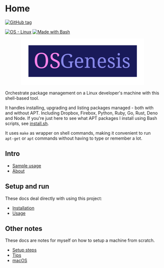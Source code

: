 # Home

[![GitHub tag](https://img.shields.io/github/tag/MichaelCurrin/os-genesis?include_prereleases=&sort=semver)](https://github.com/MichaelCurrin/os-genesis/releases/)

[![OS - Linux](https://img.shields.io/badge/OS-Linux-blue?logo=linux&logoColor=white)](https://www.linux.org/)
[![Made with Bash](https://img.shields.io/badge/Bash->%3D3-blue?logo=gnu-bash&logoColor=white)](https://www.gnu.org/software/bash/)

<p align="center">
    <img src="logo.svg" height="150px">
</p>

Orchestrate package management on a Linux developer's machine with this shell-based tool.

It handles installing, upgrading and listing packages managed - both with and without APT. Including Dropbox, Firebox, Python, Ruby, Go, Rust, Deno and Node. If you're just here to see what APT packages I install using Bash scripts, see [install.sh](https://github.com/MichaelCurrin/os-genesis/blob/master/genesis/apt/install.sh).

It uses `make` as wrapper on shell commands, making it convenient to run `apt-get` or `apt` commands without having to type or remember a lot.


## Intro

- [Sample usage](sample-usage.md)
- [About](about.md)


## Setup and run

These docs deal directly with using this project:

- [Installation](installation.md)
- [Usage](usage.md)


## Other notes

These docs are notes for myself on how to setup a machine from scratch.

- [Setup steps](other/setup-steps.md)
- [Tips](other/tips.md)
- [macOS](other/mac-os.md)
